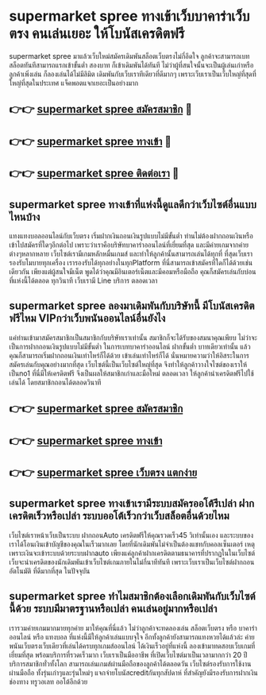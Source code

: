 # supermarket spree ทางเข้าเว็บบาคาร่าเว็บตรง คนเล่นเยอะ ให้โบนัสเครดิตฟรี

supermarket spree มาแล้วเว็บใหม่สมัครเดิมพันสล็อตเว็บตรงไม่กี่อึดใจ ลูกค้าจะสามารถเบทสล็อตทันทีสามารถแรกเข้าขั้นต่ำ สองบาท ก็เข้าเดิมพันได้ทันที ไม่ว่าผู้ที่สนใจนั้นจะเป็นผู้เล่นเก่าหรือลูกค้าเพิ่งเล่น ก็ลองเล่นได้ไม่มีลิมิต เดิมพันกับเว็บเราทีเดียวที่ดีมากๆ เพราะเว็บเราเป็นเว็บใหญ่ที่สุดที่ใหญ่ที่สุดในประเทศ แจ็คพอตแจกเยอะเป็นอย่างมาก

## 👉👉 [supermarket spree สมัครสมาชิก](https://bit.ly/3Ckzg5n) 🎰
## 👉👉 [supermarket spree ทางเข้า](https://bit.ly/3Ckzg5n) 🎰
## 👉👉 [supermarket spree ติดต่อเรา](https://bit.ly/3Ckzg5n) 🎰

## supermarket spree ทางเข้าที่แห่งนี้ดูแลดีกว่าเว็บไซต์อื่นแบบไหนบ้าง
แทงแทงบอลออนไลน์กับเว็บตรง เริ่มฝากเงินถอนเงินรูปแบบไม่มีขั้นต่ำ ท่านไม่ต้องฝากถอนเงินหรือเข้าไปสมัครที่ใดๆอีกต่อไป เพราะว่าเราคือบริษัทบาคาร่าออนไลน์ที่เยี่ยมที่สุด และมีค่ายเกมจากค่ายต่างๆหลากหลาย เว็บไซต์เรามีเกมหลักหมื่นเกมส์ และทำให้ลูกค้านั้นสามารถเล่นได้ทุกที่ ที่สุดเว็บเรารองรับโมบายทุกเครื่อง เรารองรับได้ทุกอย่างในทุกPlatform ที่นี่สามารถเข้าสมัครที่ใดก็ได้ด้วยเช่นเดียวกัน เพียงแต่ผู้สนใจมีเน็ต พูดได้ว่าคุณมีอินเตอร์เน็ตและมีคอมหรือมือถือ คุณก็สมัครเล่นกับบ่อนที่แห่งนี้ได้ตลอด ทุกวินาที เว็บเรามี Line บริการ ตลอดเวลา

## supermarket spree ลองมาเดิมพันกับบริษัทนี้ มีโบนัสเครดิตฟรีไหม VIPกว่าเว็บพนันออนไลน์อื่นยังไง
แค่ท่านเข้ามาสมัครสมาชิกเป็นสมาชิกกับบริษัทเราเท่านั้น สมาชิกก็จะได้รับของสมนาคุณเพียบ ไม่ว่าจะเป็นการฝากถอนเงินรูปแบบไม่มีขั้นต่ำ ในการเบทบาคาร่าออนไลน์ ฝากขั้นต่ำ บาทเดียวเท่านั้น แล้วคุณก็สามารถเริ่มฝากถอนเงินเท่าไหร่ก็ได้ด้วย เข้าเล่นเท่าไหร่ก็ได้ นั่นหมายความว่าให้อิสระในการสมัครเล่นกับคุณอย่างมากที่สุด เว็บไซต์นี้เป็นเว็บไซต์ใหญ่ที่สุด จึงทำให้ลูกค้าวางใจไซต์ของเราให้เป็นno1 ที่นี่มีให้เครดิตฟรี จึงเป็นผลให้สมาชิกเก่าและมือใหม่ ตลอดเวลา ให้ลูกค้านำเครดิตฟรีไปใช้เล่นได้ โดยสมาชิกถอนได้ตลอดวินาที

## 👉👉 [supermarket spree สมัครสมาชิก](https://bit.ly/3Ckzg5n)
## 👉👉 [supermarket spree ทางเข้า](https://bit.ly/3Ckzg5n)
## 👉👉 [supermarket spree เว็บตรง แตกง่าย](https://bit.ly/3Ckzg5n)

## supermarket spree ทางเข้าเรามีระบบสมัครออโต้รึเปล่า ฝากเครดิตเร็วหรือเปล่า ระบบออโต้เร็วกว่าเว็บสล็อตอื่นด้วยไหม
เว็บไซต์เราหน้าเว็บเป็นระบบ ฝากถอนAuto เครดิตฟรีให้คุณรวดเร็ว45 วิเท่านั้นเอง และระบบของเราได้โอนเงินเข้าบัญชีของคุณในเร็วมากเลย โดยที่นักเดิมพันไม่จำเป็นต้องแชทกับคอลเซ็นเตอร์ เหตุเพราะเงินจะเข้าระบบด้วยระบบฝากauto เพียงแค่ลูกค้าฝากเครดิตตามธนาคารที่ปรากฏในในเว็บไซต์ เว็บจะนำเครดิตของนักเดิมพันเข้าเว็บไซต์เกมภายในไม่กี่นาทีทันที เพราะเว็บเราเป็นเว็บไซต์ฝากถอนอัตโนมัติ ที่ดีมากที่สุด ในปัจจุบัน

## supermarket spree ทำไมสมาชิกต้องเลือกเดิมพันกับเว็บไซต์นี้ด้วย ระบบมีมาตรฐานหรือเปล่า คนเล่นอยู่มากหรือเปล่า
เรารวมค่ายเกมมากมายทุกค่าย มาให้คุณที่นี่แล้ว ไม่ว่าลูกค้าจะทดลองเล่น สล็อตเว็บตรง หรือ บาคาร่าออนไลน์ หรือ แทงบอล ที่แห่งนี้มีให้ลูกค้าเล่นแบบจุใจ อีกทั้งลูกค้ายังสามารถแทงหวยได้แล้วล่ะ ค่ายพนันเว็บตรงเว็บเดียวที่เล่นได้ครบทุกเกมส์ออนไลน์ ได้เงินเร็วอยู่ที่แห่งนี้ ลองเข้ามาทดสอบเว็บเกมที่เยี่ยมที่สุด พร้อมบริการที่รวดเร็วมาก เว็บเราเป็นมืออาชีพ ที่เปิดเว็บไซต์มาเป็นเวลามากกว่า 20 ปี บริการสมาชิกทั่วทั้งโลก สามารถเล่นเกมส์ผ่านมือถือของลูกค้าได้ตลอดวัน เว็บไซต์รองรับการใช้งานผ่านมือถือ ทั้งรุ่นเก่าๆและรุ่นใหม่ๆ แจกจ่ายโบนัสcreditกันทุกสัปดาห์ ที่สำคัญยังมีรองรับการฝากเงินช่องทาง ทรูวอเลท ออโต้อีกด้วย
